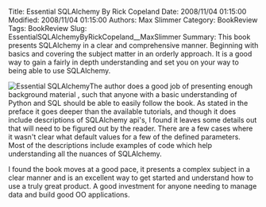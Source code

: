 Title: Essential SQLAlchemy  By Rick Copeland
Date: 2008/11/04 01:15:00
Modified: 2008/11/04 01:15:00
Authors: Max Slimmer
Category: BookReview
Tags: BookReview
Slug: EssentialSQLAlchemyByRickCopeland__MaxSlimmer
Summary: This book presents SQLAlchemy in a clear and comprehensive manner. Beginning with basics and covering the subject matter in an orderly approach.  It is a good way to gain a fairly in depth understanding and set you on your way to being able to use SQLAlchemy.  


<p><img class="image-left" src="../images/sqlAlchemy.gif/image_preview" alt="Essential SQLAlchemy " />The author does a good job of presenting enough background
material , such that anyone with a basic understanding of Python and SQL should
be able to easily follow the book. As stated in the preface it goes deeper than
the available tutorials, and though it does include descriptions of SQLAlchemy
api's, I found it leaves some details out that will need to be figured out by
the reader. There are a few cases where it wasn't clear what default values for
a few of the defined parameters. Most of
the descriptions include examples of code which help understanding all the
nuances of SQLAlchemy. </p>
<p>I found the book moves at a good pace, it presents a complex
subject in a clear manner and is an excellent way to get started and understand
how to use a truly great product. A good investment for anyone needing to
manage data and build good OO applications.</p>

